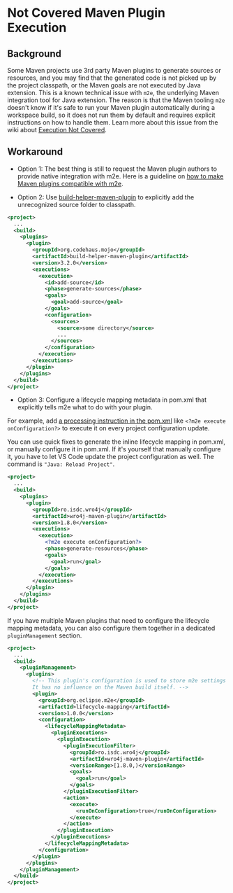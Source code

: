 # Not Covered Maven Plugin Execution

## Background
Some Maven projects use 3rd party Maven plugins to generate sources or resources, and you may find that the generated code is not picked up by the project classpath, or the Maven goals are not executed by Java extension. This is a known technical issue with `m2e`, the underlying Maven integration tool for Java extension. The reason is that the Maven tooling `m2e` doesn't know if it's safe to run your Maven plugin automatically during a workspace build, so it does not run them by default and requires explicit instructions on how to handle them. Learn more about this issue from the wiki about [Execution Not Covered](https://www.eclipse.org/m2e/documentation/m2e-execution-not-covered.html).

## Workaround
- Option 1: The best thing is still to request the Maven plugin authors to provide native integration with m2e. Here is a guideline on [how to make Maven plugins compatible with m2e](https://www.eclipse.org/m2e/documentation/m2e-making-maven-plugins-compat.html).

- Option 2: Use [build-helper-maven-plugin](http://www.mojohaus.org/build-helper-maven-plugin/usage.html) to explicitly add the unrecognized source folder to classpath.

```xml
<project>
  ...
  <build>
    <plugins>
      <plugin>
        <groupId>org.codehaus.mojo</groupId>
        <artifactId>build-helper-maven-plugin</artifactId>
        <version>3.2.0</version>
        <executions>
          <execution>
            <id>add-source</id>
            <phase>generate-sources</phase>
            <goals>
              <goal>add-source</goal>
            </goals>
            <configuration>
              <sources>
                <source>some directory</source>
                ...
              </sources>
            </configuration>
          </execution>
        </executions>
      </plugin>
    </plugins>
  </build>
</project>
```

- Option 3: Configure a lifecycle mapping metadata in pom.xml that explicitly tells m2e what to do with your plugin.

For example, add [a processing instruction in the pom.xml](https://www.eclipse.org/m2e/documentation/release-notes-17.html#new-syntax-for-specifying-lifecycle-mapping-metadata) like `<?m2e execute onConfiguration?>` to execute it on every project configuration update.

You can use quick fixes to generate the inline lifecycle mapping in pom.xml, or manually configure it in pom.xml. If it's yourself that manually configure it, you have to let VS Code update the project configuration as well. The command is `"Java: Reload Project"`.

```xml
<project>
  ...
  <build>
    <plugins>
      <plugin>
        <groupId>ro.isdc.wro4j</groupId>
        <artifactId>wro4j-maven-plugin</artifactId>
        <version>1.8.0</version>
        <executions>
          <execution>
            <?m2e execute onConfiguration?>
            <phase>generate-resources</phase>
            <goals>
              <goal>run</goal>
            </goals>
          </execution>
        </executions>
      </plugin>
    </plugins>
  </build>
</project>
```

If you have multiple Maven plugins that need to configure the lifecycle mapping metadata, you can also configure them together in a dedicated `pluginManagement` section.

```xml
<project>
  ...
  <build>
    <pluginManagement>
      <plugins>
        <!-- This plugin's configuration is used to store m2e settings only.
        It has no influence on the Maven build itself. -->
        <plugin>
          <groupId>org.eclipse.m2e</groupId>
          <artifactId>lifecycle-mapping</artifactId>
          <version>1.0.0</version>
          <configuration>
            <lifecycleMappingMetadata>
              <pluginExecutions>
                <pluginExecution>
                  <pluginExecutionFilter>
                    <groupId>ro.isdc.wro4j</groupId>
                    <artifactId>wro4j-maven-plugin</artifactId>
                    <versionRange>[1.8.0,)</versionRange>
                    <goals>
                      <goal>run</goal>
                    </goals>
                  </pluginExecutionFilter>
                  <action>
                    <execute>
                      <runOnConfiguration>true</runOnConfiguration>
                    </execute>
                  </action>
                </pluginExecution>
              </pluginExecutions>
            </lifecycleMappingMetadata>
          </configuration>
        </plugin>
      </plugins>
    </pluginManagement>
  </build>
</project>
```
